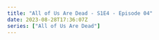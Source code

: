 ```yaml
---
title: "All of Us Are Dead - S1E4 - Episode 04"
date: 2023-08-28T17:36:07Z
series: ["All of Us Are Dead"]
---
```



<mux-player stream-type="on-demand"
  src="https://kp3d-my.sharepoint.com/personal/ryoo_kp3d_onmicrosoft_com/_layouts/15/download.aspx?share=ERqW6XvOI0BCouBIgMytbtUB6H8ejHxSshbhOiADv53njg" prefer-playback="mse" controls>
  </mux-player>
  
  
  <script src="https://cdn.jsdelivr.net/npm/@mux/mux-player"></script>
  
 <script type="application/ld+json">
 {
  "@context": "https://schema.org/",
  "@type": "VideoObject",
  "name": "All of Us Are Dead - S1E4 - Episode 04",
  "contentUrl": "https://stream.mux.com/LvZNBcvCIOYakNW3L3sXYoN02f7ZkAZO6Fc2UtdLnZqo.m3u8",
  "thumbnailUrl": "https://www.themoviedb.org/t/p/original/aGuBIB79vDDQKcsQUIF5fa5P07b.jpg?width=314&fit_mode=preserve&time=25",
  "uploadDate": "2023-12-26T11:36:54Z",
}

</script>